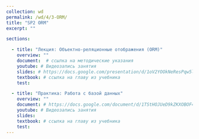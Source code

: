 ```yaml
---
collection: wd
permalink: /wd/4/3-ORM/
title: "SP2 ORM"
excerpt: ""

sections:

  - title: "Лекция: Объектно-реляционные отображения (ORM)" 
    overview: ""
    document:  # ссылка на методические указания
    youtube: # Видеозапись занятия
    slides: # https://docs.google.com/presentation/d/1oV2YOOkNeResPqw5lyk2uxAxI0h6LEg3pQ0366ukKsg/edit?usp=sharing
    textbook: # ссылка на главу из учебника
    test: 

  - title: "Практика: Работа с базой данных" 
    overview: ""
    document: # https://docs.google.com/document/d/1TStHOJUeD9kZKXOBOF4qyXEyJmVf1BuS/edit?usp=sharing&ouid=116003821381017651142&rtpof=true&sd=true
    youtube: # Видеозапись занятия
    slides: 
    textbook: # ссылка на главу из учебника
    test: 
---
```

